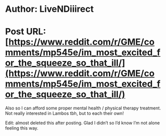 # Author: LiveNDiiirect
# Post URL: [https://www.reddit.com/r/GME/comments/mp545e/im_most_excited_for_the_squeeze_so_that_ill/](https://www.reddit.com/r/GME/comments/mp545e/im_most_excited_for_the_squeeze_so_that_ill/)


Also so I can afford some proper mental health / physical therapy treatment. Not really interested in Lambos tbh, but to each their own!

Edit: almost deleted this after posting. Glad I didn’t so I’d know I’m not alone feeling this way.